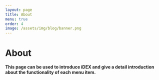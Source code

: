 ```yaml
---
layout: page
title: About
menu: true
order: 4
image: /assets/img/blog/banner.png
---
```


# About

**This page can be used to introduce iDEX and give a detail introduction about the functionality of each menu item.**